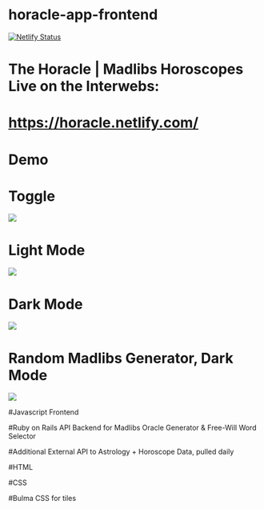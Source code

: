 # horacle-app-frontend

[![Netlify Status](https://api.netlify.com/api/v1/badges/580e6c9a-d61e-4038-89b3-097a51c23d34/deploy-status)](https://app.netlify.com/sites/horacle/deploys)

# The Horacle | Madlibs Horoscopes Live on the Interwebs:
# https://horacle.netlify.com/ 

# Demo 

# Toggle 

![](horacle_toggle.gif)

# Light Mode 

![](horacle_lightmode.gif)

# Dark Mode 

![](horacle_darkmode.gif)

# Random Madlibs Generator, Dark Mode

![](horacle_madlibs_dark.gif)


#Javascript Frontend 

#Ruby on Rails API Backend for Madlibs Oracle Generator & Free-Will Word Selector

#Additional External API to Astrology + Horoscope Data, pulled daily 

#HTML 

#CSS 

#Bulma CSS for tiles 



